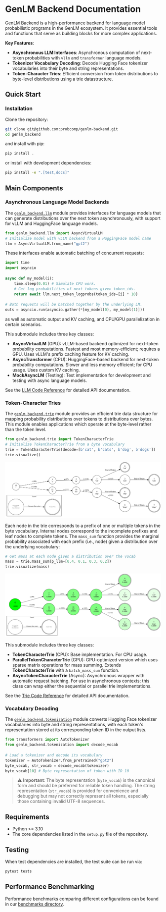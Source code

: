 # GenLM Backend Documentation

GenLM Backend is a high-performance backend for language model probabilistic programs in the GenLM ecosystem. It provides essential tools and functions that serve as building blocks for more complex applications.

**Key Features**:

* **Asynchronous LLM Interfaces**: Asynchronous computation of next-token probabilities with `vllm` and `transformer` language models.
* **Tokenizer Vocabulary Decoding**: Decode Hugging Face tokenizer vocabularies into their byte and string representations.
* **Token-Character Tries**: Efficient conversion from token distributions to byte-level distributions using a trie datastructure.

## Quick Start

### Installation

Clone the repository:
```bash
git clone git@github.com:probcomp/genlm-backend.git
cd genlm_backend
```
and install with pip:
```bash
pip install .
```
or install with development dependencies:
```bash
pip install -e ".[test,docs]"
```

## Main Components

### Asynchronous Language Model Backends

The [`genlm_backend.llm`](reference/genlm_backend/llm/__init__/) module provides interfaces for language models that can generate distributions over the next token asynchronously, with support for vLLM and HuggingFace language models. 

```python
from genlm_backend.llm import AsyncVirtualLM
# Initialize model with vLLM backend from a HuggingFace model name
llm = AsyncVirtualLM.from_name("gpt2")
```

These interfaces enable automatic batching of concurrent requests:

```python
import time
import asyncio

async def my_model(i):
    time.sleep(0.01) # Simulate CPU work.
    # Get log probabilities of next tokens given token_ids.
    return await llm.next_token_logprobs(token_ids=[i] * 10) 

# Both requests will be batched together by the underlying LM.
outs = asyncio.run(asyncio.gather(*[my_model(0), my_model(1)]))
```
as well as automatic output and KV caching, and CPU/GPU parallelization in certain scenarios.

This submodule includes three key classes:

- **AsyncVirtualLM** (GPU): vLLM-based backend optimized for next-token probability computations. Fastest and most memory-efficient; requires a GPU. Uses vLLM's prefix caching feature for KV caching.
- **AsyncTransformer** (CPU): HuggingFace-based backend for next-token probability computations. Slower and less memory efficient; for CPU usage. Uses custom KV caching.
- **MockAsyncLM** (Testing): Test implementation for development and testing with async language models.

See the [LLM Code Reference](reference/genlm_backend/llm/__init__/) for detailed API documentation.

### Token-Character Tries

The [`genlm_backend.trie`](reference/genlm_backend/trie/__init__/) module provides an efficient trie data structure for mapping probability distributions over tokens to distributions over bytes. This module enables applications which operate at the byte-level rather than the token level. 

```python
from genlm_backend.trie import TokenCharacterTrie
# Initialize TokenCharacterTrie from a byte vocabulary
trie = TokenCharacterTrie(decode=[b'cat', b'cats', b'dog', b'dogs'])
trie.visualize()
```

![Example trie visualization](docs/images/trie_example.svg)

Each node in the trie corresponds to a prefix of one or multiple tokens in the byte vocabulary. Internal nodes correspond to the incomplete prefixes and leaf nodes to complete tokens. The `mass_sum` function provides the marginal probability associated with each prefix (i.e., node) given a distribution over the underlying vocabulary:

```python
# Get mass at each node given a distribution over the vocab
mass = trie.mass_sum(p_llm=[0.4, 0.1, 0.3, 0.2])
trie.visualize(mass)
```

![Example trie visualization with mass at each node](docs/images/trie_example_mass.svg)


This submodule includes three key classes:

- **TokenCharacterTrie** (CPU): Base implementation. For CPU usage.
- **ParallelTokenCharacterTrie** (GPU): GPU-optimized version which uses sparse matrix operations for mass summing. Extends **TokenCharacterTrie** with a `batch_mass_sum` function.
- **AsyncTokenCharacterTrie** (Async): Asynchronous wrapper with automatic request batching. For use in asynchronous contexts; this class can wrap either the sequential or parallel trie implementations.

See the [Trie Code Reference](reference/genlm_backend/trie/__init__/) for detailed API documentation.

### Vocabulary Decoding

The [`genlm_backend.tokenization`](reference/genlm_backend/tokenization/__init__/) module converts Hugging Face tokenizer vocabularies into byte and string representations, with each token's representation stored at its corresponding token ID in the output lists.

```python
from transformers import AutoTokenizer
from genlm_backend.tokenization import decode_vocab

# Load a tokenizer and decode its vocabulary
tokenizer = AutoTokenizer.from_pretrained("gpt2")
byte_vocab, str_vocab = decode_vocab(tokenizer)
byte_vocab[10] # Byte representation of token with ID 10
```

> ⚠️ **Important**: The byte representation (`byte_vocab`) is the canonical form and should be preferred for reliable token handling. The string representation (`str_vocab`) is provided for convenience and debugging but may not correctly represent all tokens, especially those containing invalid UTF-8 sequences.

## Requirements

- Python >= 3.10
- The core dependencies listed in the `setup.py` file of the repository.

## Testing

When test dependencies are installed, the test suite can be run via:
```bash
pytest tests
```

## Performance Benchmarking

Performance benchmarks comparing different configurations can be found in our [benchmarks directory](https://github.com/probcomp/genlm-backend/tree/main/benchmark).